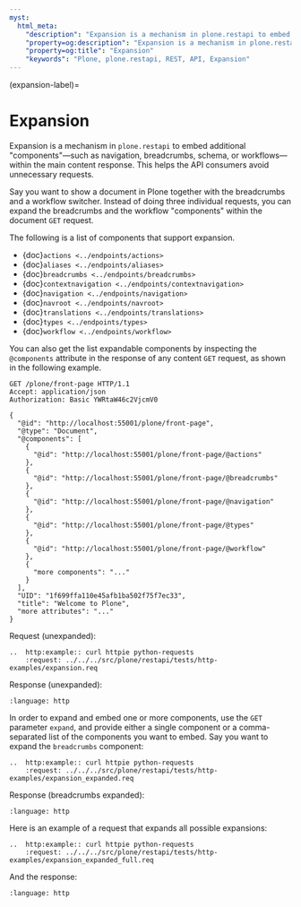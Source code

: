 ```yaml
---
myst:
  html_meta:
    "description": "Expansion is a mechanism in plone.restapi to embed additional components—such as navigation, breadcrumbs, schema, or workflows—within the main content response. This helps the API consumers avoid unnecessary requests."
    "property=og:description": "Expansion is a mechanism in plone.restapi to embed additional components—such as navigation, breadcrumbs, schema, or workflows—within the main content response. This helps the API consumers avoid unnecessary requests."
    "property=og:title": "Expansion"
    "keywords": "Plone, plone.restapi, REST, API, Expansion"
---
```


(expansion-label)=

# Expansion

Expansion is a mechanism in `plone.restapi` to embed additional "components"—such as navigation, breadcrumbs, schema, or workflows—within the main content response.
This helps the API consumers avoid unnecessary requests.

Say you want to show a document in Plone together with the breadcrumbs and a workflow switcher.
Instead of doing three individual requests, you can expand the breadcrumbs and the workflow "components" within the document `GET` request.

The following is a list of components that support expansion.

-   {doc}`actions <../endpoints/actions>`
-   {doc}`aliases <../endpoints/aliases>`
-   {doc}`breadcrumbs <../endpoints/breadcrumbs>`
-   {doc}`contextnavigation <../endpoints/contextnavigation>`
-   {doc}`navigation <../endpoints/navigation>`
-   {doc}`navroot <../endpoints/navroot>`
-   {doc}`translations <../endpoints/translations>`
-   {doc}`types <../endpoints/types>`
-   {doc}`workflow <../endpoints/workflow>`

You can also get the list expandable components by inspecting the `@components` attribute in the response of any content `GET` request, as shown in the following example.

```http
GET /plone/front-page HTTP/1.1
Accept: application/json
Authorization: Basic YWRtaW46c2VjcmV0

{
  "@id": "http://localhost:55001/plone/front-page",
  "@type": "Document",
  "@components": [
    {
      "@id": "http://localhost:55001/plone/front-page/@actions"
    },
    {
      "@id": "http://localhost:55001/plone/front-page/@breadcrumbs"
    },
    {
      "@id": "http://localhost:55001/plone/front-page/@navigation"
    },
    {
      "@id": "http://localhost:55001/plone/front-page/@types"
    },
    {
      "@id": "http://localhost:55001/plone/front-page/@workflow"
    },
    {
      "more components": "..."
    }
  ],
  "UID": "1f699ffa110e45afb1ba502f75f7ec33",
  "title": "Welcome to Plone",
  "more attributes": "..."
}
```

Request (unexpanded):

```{eval-rst}
..  http:example:: curl httpie python-requests
    :request: ../../../src/plone/restapi/tests/http-examples/expansion.req
```

Response (unexpanded):

```{literalinclude} ../../../src/plone/restapi/tests/http-examples/expansion.resp
:language: http
```

In order to expand and embed one or more components, use the `GET` parameter `expand`, and provide either a single component or a comma-separated list of the components you want to embed.
Say you want to expand the `breadcrumbs` component:

```{eval-rst}
..  http:example:: curl httpie python-requests
    :request: ../../../src/plone/restapi/tests/http-examples/expansion_expanded.req
```

Response (breadcrumbs expanded):

```{literalinclude} ../../../src/plone/restapi/tests/http-examples/expansion_expanded.resp
:language: http
```

Here is an example of a request that expands all possible expansions:

```{eval-rst}
..  http:example:: curl httpie python-requests
    :request: ../../../src/plone/restapi/tests/http-examples/expansion_expanded_full.req
```

And the response:

```{literalinclude} ../../../src/plone/restapi/tests/http-examples/expansion_expanded_full.resp
:language: http
```
